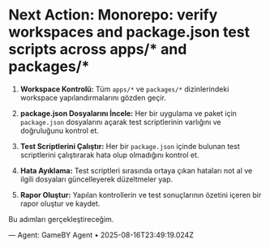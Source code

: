 # Next Action: Monorepo: verify workspaces and package.json test scripts across apps/* and packages/*

1. **Workspace Kontrolü:** Tüm `apps/*` ve `packages/*` dizinlerindeki workspace yapılandırmalarını gözden geçir.

2. **package.json Dosyalarını İncele:** Her bir uygulama ve paket için `package.json` dosyalarını açarak test scriptlerinin varlığını ve doğruluğunu kontrol et.

3. **Test Scriptlerini Çalıştır:** Her bir `package.json` içinde bulunan test scriptlerini çalıştırarak hata olup olmadığını kontrol et.

4. **Hata Ayıklama:** Test scriptleri sırasında ortaya çıkan hataları not al ve ilgili dosyaları güncelleyerek düzeltmeler yap.

5. **Rapor Oluştur:** Yapılan kontrollerin ve test sonuçlarının özetini içeren bir rapor oluştur ve kaydet. 

Bu adımları gerçekleştireceğim.

— Agent: GameBY Agent • 2025-08-16T23:49:19.024Z
